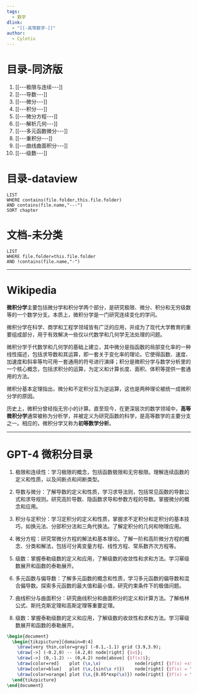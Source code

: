 ```yaml
---
tags:
  - 数学
dlink:
  - "[[-高等数学-]]"
author:
  - Cyletix
---
```

# 目录-同济版
1. [[---极限与连续---]]
2. [[---导数---]]
3. [[---微分---]]
4. [[---积分---]]
5. [[---微分方程---]]
6. [[---解析几何---]]
7. [[---多元函数微分---]]
8. [[---重积分---]]
9. [[---曲线曲面积分---]]
10. [[---级数---]]
# 目录-dataview
```dataview
LIST
WHERE contains(file.folder,this.file.folder)
AND contains(file.name,"---")
SORT chapter
```
# 文档-未分类
```dataview
LIST
WHERE file.folder=this.file.folder
AND !contains(file.name,"-")
```
---
# Wikipedia
**微积分学**主要包括微分学和积分学两个部分，是研究极限、微分、积分和无穷级数等的一个数学分支。本质上，微积分学是一门研究连续变化的学问。

微积分学在科学、商学和工程学领域皆有广泛的应用，并成为了现代大学教育的重要组成部分，用于有效解决一些仅以代数学和几何学无法处理的问题。

微积分学于代数学和几何学的基础上建立，其中微分是指函数的局部变化率的一种线性描述，包括求导数和其运算，即一套关于变化率的理论。它使得函数、速度、加速度和斜率等均可用一套通用的符号进行演绎；积分是微积分学与数学分析里的一个核心概念，包括求积分的运算，为定义和计算长度、面积、体积等提供一套通用的方法。

微积分基本定理指出，微分和不定积分互为逆运算，这也是两种理论被统一成微积分学的原因。

历史上，微积分曾经指无穷小的计算。直至现今，在更深层次的数学领域中，**高等微积分学**通常被称为分析学，并被定义为研究函数的科学，是高等数学的主要分支之一。相应的，微积分学又称为**初等数学分析**。

---
# GPT-4 微积分目录
1. 极限和连续性：学习极限的概念，包括函数极限和无穷极限。理解连续函数的定义和性质，以及间断点和间断类型。
    
2. 导数与微分：了解导数的定义和性质，学习求导法则，包括常见函数的导数公式和求导规则。研究高阶导数、隐函数求导和参数方程的导数。掌握微分的概念和应用。
    
3. 积分与定积分：学习定积分的定义和性质，掌握求不定积分和定积分的基本技巧，如换元法、分部积分法和三角代换法。了解定积分的几何和物理应用。
    
4. 微分方程：研究常微分方程的解法和基本理论。了解一阶和高阶微分方程的概念、分类和解法，包括可分离变量方程、线性方程、常系数齐次方程等。
    
5. 级数：掌握泰勒级数的定义和应用，了解级数的收敛性和求和方法。学习幂级数展开和函数的泰勒展开。
    
6. 多元函数与偏导数：了解多元函数的概念和性质，学习多元函数的偏导数和混合偏导数。探索多元函数的最大值和最小值，研究约束条件下的极值问题。
    
7. 曲线积分与曲面积分：研究曲线积分和曲面积分的定义和计算方法。了解格林公式、斯托克斯定理和高斯定理等重要定理。
8. 级数：掌握泰勒级数的定义和应用，了解级数的收敛性和求和方法。学习幂级数展开和函数的泰勒展开。


```tikz
\begin{document}
  \begin{tikzpicture}[domain=0:4]
    \draw[very thin,color=gray] (-0.1,-1.1) grid (3.9,3.9);
    \draw[->] (-0.2,0) -- (4.2,0) node[right] {$x$};
    \draw[->] (0,-1.2) -- (0,4.2) node[above] {$f(x)$};
    \draw[color=red]    plot (\x,\x)             node[right] {$f(x) =x$};
    \draw[color=blue]   plot (\x,{sin(\x r)})    node[right] {$f(x) = \sin x$};
    \draw[color=orange] plot (\x,{0.05*exp(\x)}) node[right] {$f(x) = \frac{1}{20} \mathrm e^x$};
  \end{tikzpicture}
\end{document}
```